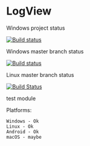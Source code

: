 # LogView

Windows project status

[![Build status](https://ci.appveyor.com/api/projects/status/0nfvysyxg3m3omkc?svg=true)](https://ci.appveyor.com/project/chipmunk-sm/logview)



Windows master branch status

[![Build status](https://ci.appveyor.com/api/projects/status/0nfvysyxg3m3omkc/branch/master?svg=true)](https://ci.appveyor.com/project/chipmunk-sm/logview/branch/master)



Linux master branch status

[![Build Status](https://travis-ci.org/chipmunk-sm/logview.svg?branch=master)](https://travis-ci.org/chipmunk-sm/logview)


test module 

Platforms:

```
Windows - Ok
Linux - Ok
Android - Ok
macOS - maybe
```

